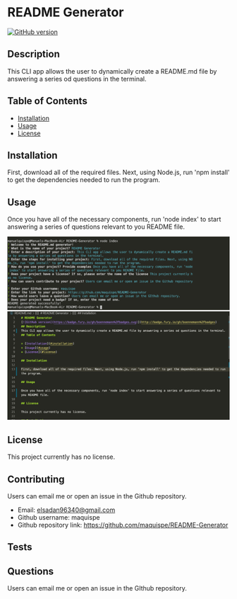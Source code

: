 # README Generator
[![GitHub version](https://badge.fury.io/gh/boennemann%2Fbadges.svg)](http://badge.fury.io/gh/boennemann%2Fbadges)
## Description
This CLI app allows the user to dynamically create a README.md file by answering a series od questions in the terminal.
## Table of Contents
    
* [Installation](#installation)
* [Usage](#usage)
* [License](#license)

## Installation

First, download all of the required files. Next, using Node.js, run 'npm install' to get the dependencies needed to run the program.

## Usage

Once you have all of the necessary components, run 'node index' to start answering a series of questions relevant to you README file.

![](Images/Screenshot-1.png)
![](Images/Screenshot-2.png)

## License

This project currently has no license.

## Contributing

Users can email me or open an issue in the Github repository.
* Email: elsadan96340@gmail.com
* Github username: maquispe
* Github repository link: https://github.com/maquispe/README-Generator
    
## Tests

## Questions

Users can email me or open an issue in the GIthub repository.

